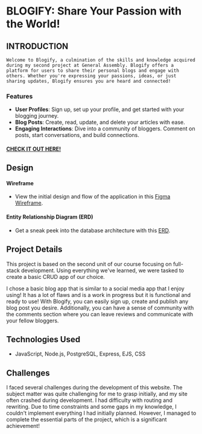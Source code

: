 # BLOGIFY: Share Your Passion with the World!

## INTRODUCTION
```Welcome to Blogify, a culmination of the skills and knowledge acquired during my second project at General Assembly. Blogify offers a platform for users to share their personal blogs and engage with others. Whether you're expressing your passions, ideas, or just sharing updates, Blogify ensures you are heard and connected!```

### Features
- **User Profiles**: Sign up, set up your profile, and get started with your blogging journey.
- **Blog Posts**: Create, read, update, and delete your articles with ease.
- **Engaging Interactions**: Dive into a community of bloggers. Comment on posts, start conversations, and build connections.

#### [CHECK IT OUT HERE!](https://blogify-xv6z.onrender.com/)

## Design

#### Wireframe
- View the initial design and flow of the application in this [Figma Wireframe](https://www.figma.com/file/rKi9iyGkngpWkbXYPhIBTi/CRUD-App-Project?type=whiteboard&node-id=0%3A1&t=x05Gs053YP4tyM1O-1).

#### Entity Relationship Diagram (ERD)
- Get a sneak peek into the database architecture with this [ERD](https://lucid.app/lucidchart/f746cd93-7b9c-4a30-8401-f4b3c94280fd/edit?viewport_loc=310%2C314%2C805%2C774%2C0_0&invitationId=inv_a36218db-64a6-4d7f-b24c-fd7826def935).

## Project Details

This project is based on the second unit of our course focusing on full-stack development. Using everything we've learned, we were tasked to create a basic CRUD app of our choice.

I chose a basic blog app that is similar to a social media app that I enjoy using! It has a lot of flaws and is a work in progress but it is functional and ready to use! With Blogify, you can easily sign up, create and publish any blog post you desire. Additionally, you can have a sense of community with the comments section where you can leave reviews and communicate with your fellow bloggers.

## Technologies Used
- JavaScript, Node.js, PostgreSQL, Express, EJS, CSS

## Challenges

I faced several challenges during the development of this website. The subject matter was quite challenging for me to grasp initially, and my site often crashed during development. I had difficulty with routing and rewriting. Due to time constraints and some gaps in my knowledge, I couldn't implement everything I had initially planned. However, I managed to complete the essential parts of the project, which is a significant achievement!